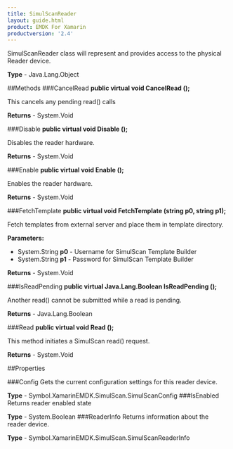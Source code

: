 ```yaml
---
title: SimulScanReader
layout: guide.html 
product: EMDK For Xamarin 
productversion: '2.4' 
---
```

SimulScanReader class will represent and provides access to the physical Reader device.

**Type** - Java.Lang.Object

##Methods
###CancelRead
**public virtual void CancelRead ();**

This cancels any pending read() calls


**Returns** - System.Void

###Disable
**public virtual void Disable ();**

Disables the reader hardware.


**Returns** - System.Void

###Enable
**public virtual void Enable ();**

Enables the reader hardware.


**Returns** - System.Void

###FetchTemplate
**public virtual void FetchTemplate (string p0, string p1);**

Fetch templates from external server and place them in template directory.

**Parameters:** 

* System.String **p0** - Username for SimulScan Template Builder
* System.String **p1** - Password for SimulScan Template Builder

**Returns** - System.Void

###IsReadPending
**public virtual Java.Lang.Boolean IsReadPending ();**

Another read() cannot be submitted while a read is pending.


**Returns** - Java.Lang.Boolean

###Read
**public virtual void Read ();**

This method initiates a SimulScan read() request.


**Returns** - System.Void

##Properties

###Config
Gets the current configuration settings for this reader device.

**Type** - Symbol.XamarinEMDK.SimulScan.SimulScanConfig
###IsEnabled
Returns reader enabled state


**Type** - System.Boolean
###ReaderInfo
Returns information about the reader device.

**Type** - Symbol.XamarinEMDK.SimulScan.SimulScanReaderInfo


